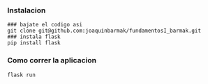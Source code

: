 ### Instalacion
```shell
### bajate el codigo asi
git clone git@github.com:joaquinbarmak/fundamentosI_barmak.git
### instala flask
pip install flask
```

### Como correr la aplicacion
```shell
flask run
```